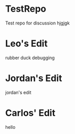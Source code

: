 # TestRepo
Test repo for discussion
hjgjgk


Leo's Edit
======
rubber duck debugging

Jordan's Edit
======
jordan's edit

Carlos' Edit
======
hello
